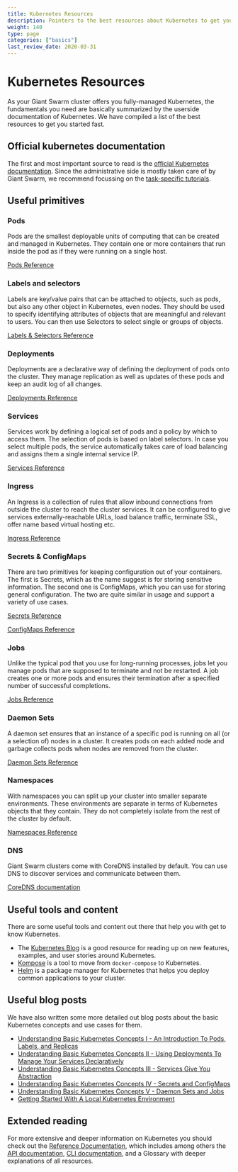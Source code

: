 ```yaml
---
title: Kubernetes Resources
description: Pointers to the best resources about Kubernetes to get you up to speed with Kubernetes fast
weight: 140
type: page
categories: ["basics"]
last_review_date: 2020-03-31
---
```


# Kubernetes Resources

As your Giant Swarm cluster offers you fully-managed Kubernetes, the fundamentals you need are basically summarized by the userside documentation of Kubernetes. We have compiled a list of the best resources to get you started fast.

## Official kubernetes documentation

The first and most important source to read is the [official Kubernetes documentation](https://kubernetes.io/docs/home/). Since the administrative side is mostly taken care of by Giant Swarm, we recommend focussing on the [task-specific tutorials](https://kubernetes.io/docs/tutorials/).

## Useful primitives

### Pods

Pods are the smallest deployable units of computing that can be created and managed in Kubernetes. They contain one or more containers that run inside the pod as if they were running on a single host.

[Pods Reference](https://kubernetes.io/docs/concepts/workloads/pods/)

### Labels and selectors

Labels are key/value pairs that can be attached to objects, such as pods, but also any other object in Kubernetes, even nodes. They should be used to specify identifying attributes of objects that are meaningful and relevant to users. You can then use Selectors to select single or groups of objects.

[Labels & Selectors Reference](https://kubernetes.io/docs/concepts/overview/working-with-objects/labels/)

### Deployments

Deployments are a declarative way of defining the deployment of pods onto the cluster. They manage replication as well as updates of these pods and keep an audit log of all changes.

[Deployments Reference](https://kubernetes.io/docs/concepts/workloads/controllers/deployment/)

### Services

Services work by defining a logical set of pods and a policy by which to access them. The selection of pods is based on label selectors. In case you select multiple pods, the service automatically takes care of load balancing and assigns them a single internal service IP.

[Services Reference](https://kubernetes.io/docs/concepts/services-networking/service/)

### Ingress

An Ingress is a collection of rules that allow inbound connections from outside the cluster to reach the cluster services. It can be configured to give services externally-reachable URLs, load balance traffic, terminate SSL, offer name based virtual hosting etc.

[Ingress Reference](https://kubernetes.io/docs/concepts/services-networking/ingress/)

### Secrets & ConfigMaps

There are two primitives for keeping configuration out of your containers. The first is Secrets, which as the name suggest is for storing sensitive information. The second one is ConfigMaps, which you can use for storing general configuration. The two are quite similar in usage and support a variety of use cases.

[Secrets Reference](https://kubernetes.io/docs/concepts/configuration/secret/)

[ConfigMaps Reference](https://kubernetes.io/docs/tasks/configure-pod-container/configure-pod-configmap/)

### Jobs

Unlike the typical pod that you use for long-running processes, jobs let you manage pods that are supposed to terminate and not be restarted. A job creates one or more pods and ensures their termination after a specified number of successful completions.

[Jobs Reference](https://kubernetes.io/docs/concepts/workloads/controllers/job/)

### Daemon Sets

A daemon set ensures that an instance of a specific pod is running on all (or a selection of) nodes in a cluster. It creates pods on each added node and garbage collects pods when nodes are removed from the cluster.

[Daemon Sets Reference](https://kubernetes.io/docs/concepts/workloads/controllers/daemonset/)

### Namespaces

With namespaces you can split up your cluster into smaller separate environments. These environments are separate in terms of Kubernetes objects that they contain. They do not completely isolate from the rest of the cluster by default.

[Namespaces Reference](https://kubernetes.io/docs/concepts/overview/working-with-objects/namespaces/)

### DNS

Giant Swarm clusters come with CoreDNS installed by default. You can use DNS to discover services and communicate between them.

[CoreDNS documentation](https://coredns.io/manual/toc/)

## Useful tools and content

There are some useful tools and content out there that help you with get to know Kubernetes.

- The [Kubernetes Blog](https://kubernetes.io/blog/) is a good resource for reading up on new features, examples, and user stories around Kubernetes.
- [Kompose](https://github.com/kubernetes/kompose) is a tool to move from `docker-compose` to Kubernetes.
- [Helm](https://helm.sh/) is a package manager for Kubernetes that helps you deploy common applications to your cluster.

## Useful blog posts

We have also written some more detailed out blog posts about the basic Kubernetes concepts and use cases for them.

- [Understanding Basic Kubernetes Concepts I - An Introduction To Pods, Labels, and Replicas](https://www.giantswarm.io/blog/understanding-basic-kubernetes-concepts-i-introduction-to-pods-labels-replicas)
- [Understanding Basic Kubernetes Concepts II - Using Deployments To Manage Your Services Declaratively](https://www.giantswarm.io/blog/understanding-basic-kubernetes-concepts-using-deployments-manage-services-declaratively)
- [Understanding Basic Kubernetes Concepts III - Services Give You Abstraction](https://www.giantswarm.io/blog/basic-kubernetes-concepts-iii-services-give-abstraction)
- [Understanding Basic Kubernetes Concepts IV - Secrets and ConfigMaps](https://www.giantswarm.io/blog/understanding-basic-kubernetes-concepts-iv-secrets-and-configmaps)
- [Understanding Basic Kubernetes Concepts V - Daemon Sets and Jobs](https://www.giantswarm.io/blog/understanding-basic-kubernetes-concepts-v-daemon-sets-and-jobs)
- [Getting Started With A Local Kubernetes Environment](https://www.giantswarm.io/blog/getting-started-with-a-local-kubernetes-environment)

## Extended reading

For more extensive and deeper information on Kubernetes you should check out the [Reference Documentation](https://kubernetes.io/docs/reference/), which includes among others the [API documentation](https://kubernetes.io/docs/concepts/overview/kubernetes-api/), [CLI documentation](https://kubernetes.io/docs/reference/kubectl/overview/), and a Glossary with deeper explanations of all resources.
